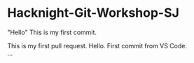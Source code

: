 # Hacknight-Git-Workshop-SJ
"Hello"
This is my first commit.

This is my first pull request.
Hello. First commit from VS Code.    
...